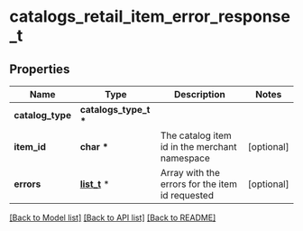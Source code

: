 # catalogs_retail_item_error_response_t

## Properties
Name | Type | Description | Notes
------------ | ------------- | ------------- | -------------
**catalog_type** | **catalogs_type_t \*** |  | 
**item_id** | **char \*** | The catalog item id in the merchant namespace | [optional] 
**errors** | [**list_t**](item_validation_event.md) \* | Array with the errors for the item id requested | [optional] 

[[Back to Model list]](../README.md#documentation-for-models) [[Back to API list]](../README.md#documentation-for-api-endpoints) [[Back to README]](../README.md)


